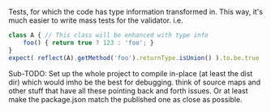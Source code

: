Tests, for which the code has type information transformed in. This way, it's much easier to write mass tests for the validator.
i.e.
````typescript
class A { // This class will be enhanced with type info
    foo() { return true ? 123 : 'foo'; }
}
expect( reflect(A).getMethod('foo').returnType.isUnion() ).to.be.true
````

  Sub-TODO: Set up the whole project to compile in-place (at least the dist dir) which would imho be the best for debugging. think of source maps and other stuff that have all these pointing back and forth issues. Or at least make the package.json match the published one as close as possible.
